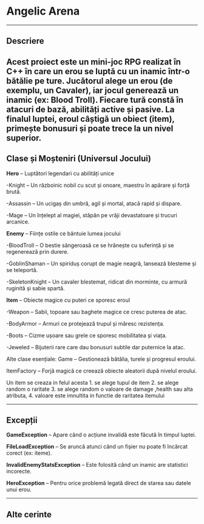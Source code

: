 # **Angelic Arena** #
---
## Descriere ##

Acest proiect este un mini-joc RPG realizat în C++ în care un erou se luptă cu un inamic într-o bătălie pe ture. Jucătorul alege un erou (de exemplu, un Cavaler), iar jocul generează un inamic (ex: Blood Troll). Fiecare tură constă în atacuri de bază, abilități active și pasive. La finalul luptei, eroul câștigă un obiect (item), primește bonusuri și poate trece la un nivel superior.
---
## Clase și Moșteniri (Universul Jocului)

**Hero** – Luptători legendari cu abilități unice

  -Knight – Un războinic nobil cu scut și onoare, maestru în apărare și forță brută.
  
  -Assassin – Un ucigaș din umbră, agil și mortal, atacă rapid și dispare.

  -Mage – Un înțelept al magiei, stăpân pe vrăji devastatoare și trucuri arcanice.
  
**Enemy** – Ființe ostile ce bântuie lumea jocului

  -BloodTroll – O bestie sângeroasă ce se hrănește cu suferință și se regenerează prin durere.
  
  -GoblinShaman – Un spiriduș corupt de magie neagră, lansează blesteme și se teleportă.
  
  -SkeletonKnight – Un cavaler blestemat, ridicat din morminte, cu armură ruginită și sabie spartă.
  
**Item** – Obiecte magice cu puteri ce sporesc eroul

  -Weapon – Sabii, topoare sau baghete magice ce cresc puterea de atac.
  
  -BodyArmor – Armuri ce protejează trupul și măresc rezistența.
  
  -Boots – Cizme ușoare sau grele ce sporesc mobilitatea și viața.
  
  -Jeweled – Bijuterii rare care dau bonusuri subtile dar puternice la atac.

Alte clase esențiale:
Game – Gestionează bătălia, turele și progresul eroului.

ItemFactory – Forjă magică ce creează obiecte aleatorii după nivelul eroului. 

  Un item se creaza in felul acesta
    1. se alege tupul de item
    2. se alege random o raritate
    3. se alege random o valoare de damage ,health sau alta atributa, 
    4. valoare este imnultita in functie de raritatea itemului

---
## Excepții ##

**GameException** – Apare când o acțiune invalidă este făcută în timpul luptei.

**FileLoadException** – Se aruncă atunci când un fișier nu poate fi încărcat corect (ex: iteme).

**InvalidEnemyStatsException** – Este folosită când un inamic are statistici incorecte.

**HeroException** – Pentru orice problemă legată direct de starea sau datele unui erou.


---

## Alte cerinte ##


